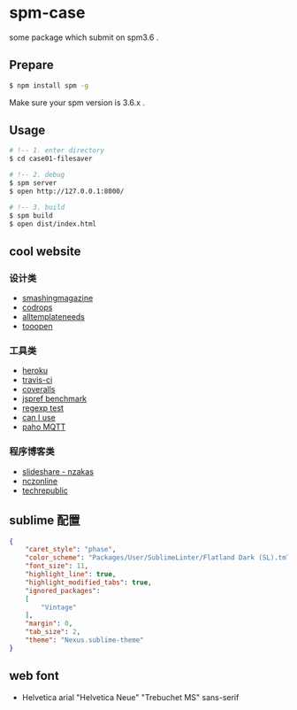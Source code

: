# spm-case
some package which submit on spm3.6 .

## Prepare

````bash
$ npm install spm -g
````

Make sure your spm version is 3.6.x .

## Usage

````bash
# !-- 1. enter directory
$ cd case01-filesaver

# !-- 2. debug
$ spm server
$ open http://127.0.0.1:8000/

# !-- 3. build
$ spm build
$ open dist/index.html
````

## cool website

### 设计类

* [smashingmagazine](http://www.smashingmagazine.com/)
* [codrops](http://tympanus.net/codrops/)
* [alltemplateneeds](http://www.alltemplateneeds.com/)
* [tooopen](http://www.tooopen.com/)

### 工具类

* [heroku](https://www.heroku.com/)
* [travis-ci](https://travis-ci.org/)
* [coveralls](https://coveralls.io/)
* [jspref benchmark](http://jsperf.com/)
* [regexp test](http://refiddle.com/)
* [can I use](http://caniuse.com/)
* [paho MQTT](http://www.eclipse.org/paho/clients/js/)

### 程序博客类

* [slideshare - nzakas](http://www.slideshare.net/nzakas/enterprise-javascript-error-handling-presentation)
* [nczonline](https://www.nczonline.net/blog/2009/04/28/javascript-error-handling-anti-pattern/)
* [techrepublic](http://www.techrepublic.com/blog/australian-technology/error-handling-in-javascript-rarely-done-often-needed/)

## sublime 配置

````json
{
	"caret_style": "phase",
	"color_scheme": "Packages/User/SublimeLinter/Flatland Dark (SL).tmTheme",
	"font_size": 11,
	"highlight_line": true,
	"highlight_modified_tabs": true,
	"ignored_packages":
	[
		"Vintage"
	],
	"margin": 0,
	"tab_size": 2,
	"theme": "Nexus.sublime-theme"
}
````

## web font

* Helvetica arial "Helvetica Neue" "Trebuchet MS" sans-serif

